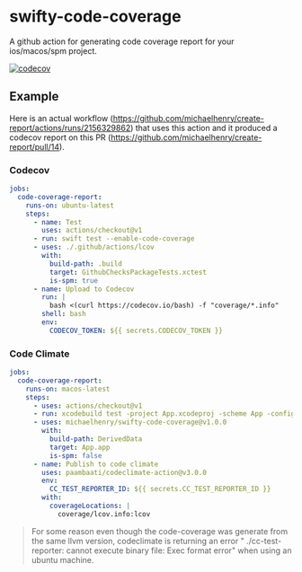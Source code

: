 # swifty-code-coverage

A github action for generating code coverage report for your ios/macos/spm project.

[![codecov](https://codecov.io/gh/michaelhenry/swifty-code-coverage/branch/main/graph/badge.svg?token=I7B7SJCM34)](https://codecov.io/gh/michaelhenry/swifty-code-coverage)

## Example

Here is an actual workflow (https://github.com/michaelhenry/create-report/actions/runs/2156329862) that uses this action and it produced a codecov report on this PR (https://github.com/michaelhenry/create-report/pull/14).

### Codecov

```yml
jobs:
  code-coverage-report:
    runs-on: ubuntu-latest
    steps:
      - name: Test
        uses: actions/checkout@v1
      - run: swift test --enable-code-coverage
      - uses: ./.github/actions/lcov
        with:
          build-path: .build
          target: GithubChecksPackageTests.xctest
          is-spm: true
      - name: Upload to Codecov
        run: |
          bash <(curl https://codecov.io/bash) -f "coverage/*.info"
        shell: bash
        env:
          CODECOV_TOKEN: ${{ secrets.CODECOV_TOKEN }}
```

### Code Climate

```yml
jobs:
  code-coverage-report:
    runs-on: macos-latest
    steps:
      - uses: actions/checkout@v1
      - run: xcodebuild test -project App.xcodeproj -scheme App -configuration Debug -sdk iphonesimulator -destination 'platform=iOS Simulator,name=iPhone X,OS=13.0' -enableCodeCoverage YES
      - uses: michaelhenry/swifty-code-coverage@v1.0.0
        with:
          build-path: DerivedData
          target: App.app
          is-spm: false
      - name: Publish to code climate
        uses: paambaati/codeclimate-action@v3.0.0
        env:
          CC_TEST_REPORTER_ID: ${{ secrets.CC_TEST_REPORTER_ID }}
        with:
          coverageLocations: |
            coverage/lcov.info:lcov
```

> For some reason even though the code-coverage was generate from the same llvm version, codeclimate is returning an error " ./cc-test-reporter: cannot execute binary file: Exec format error" when using an ubuntu machine.

